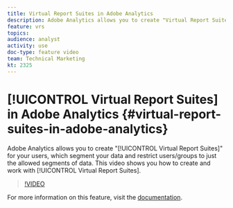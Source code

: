 ```yaml
---
title: Virtual Report Suites in Adobe Analytics
description: Adobe Analytics allows you to create "Virtual Report Suites" for your users, which segment your data and restrict users/groups to just the allowed segments of data. This video shows you how to create and work with Virtual Report Suites.
feature: vrs
topics: 
audience: analyst
activity: use
doc-type: feature video
team: Technical Marketing
kt: 2325
---
```


# [!UICONTROL Virtual Report Suites] in Adobe Analytics {#virtual-report-suites-in-adobe-analytics}

Adobe Analytics allows you to create "[!UICONTROL Virtual Report Suites]" for your users, which segment your data and restrict users/groups to just the allowed segments of data. This video shows you how to create and work with [!UICONTROL Virtual Report Suites].

>[!VIDEO](https://video.tv.adobe.com/v/25412/?quality=12)

For more information on this feature, visit the [documentation](https://marketing.adobe.com/resources/help/en_US/reference/vrs-about.html).
